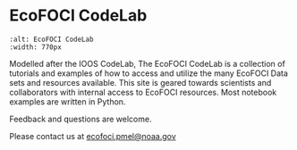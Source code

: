 # EcoFOCI CodeLab

```{image} ../images/Dyson_Ice.jpg
:alt: EcoFOCI CodeLab
:width: 770px
```

Modelled after the IOOS CodeLab, The EcoFOCI CodeLab is a collection of tutorials and examples of how to access and
utilize the many EcoFOCI Data sets and resources available. This site is geared towards scientists and collaborators with internal access to EcoFOCI resources. Most notebook examples are written in Python.

Feedback and questions are welcome.

Please contact us at ecofoci.pmel@noaa.gov
